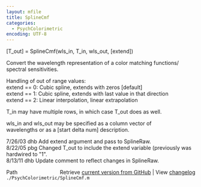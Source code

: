 ```yaml
---
layout: mfile
title: SplineCmf
categories:
  - PsychColorimetric
encoding: UTF-8
---
```


[T\_out] = SplineCmf(wls\_in, T\_in, wls\_out, [extend])  

Convert the wavelength representation of a color matching functions/  
spectral sensitivities.  

Handling of out of range values:  
  extend == 0: Cubic spline, extends with zeros [default]  
  extend == 1: Cubic spline, extends with last value in that direction  
  extend == 2: Linear interpolation, linear extrapolation  

T\_in may have multiple rows, in which case T\_out does as well.  

wls\_in and wls\_out may be specified as a column vector of  
wavelengths or as a [start delta num] description.  

7/26/03 dhb  Add extend argument and pass to SplineRaw.  
8/22/05 pbg  Changed T\_out to include the extend variable (previously was  
             hardwired to "1".  
8/13/11 dhb  Update comment to reflect changes in SplineRaw.  


<div class="code_header" style="text-align:right;">
  <span style="float:left;">Path&nbsp;&nbsp;</span> <span class="counter">Retrieve <a href=
  "https://raw.github.com/Psychtoolbox-3/Psychtoolbox-3/beta/./PsychColorimetric/SplineCmf.m">current version from GitHub</a> | View <a href=
  "https://github.com/Psychtoolbox-3/Psychtoolbox-3/commits/beta/./PsychColorimetric/SplineCmf.m">changelog</a></span>
</div>
<div class="code">
  <code>./PsychColorimetric/SplineCmf.m</code>
</div>

